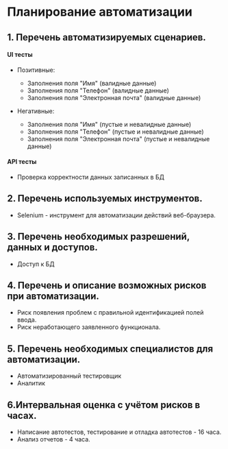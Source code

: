 # Планирование автоматизации

## 1. Перечень автоматизируемых сценариев.

#### UI тесты

- Позитивные:
    - Заполнения поля "Имя" (валидные данные)
    - Заполнения поля "Телефон" (валидные данные)
    - Заполнения поля "Электронная почта" (валидные данные)

- Негативные:
    - Заполнения поля "Имя" (пустые и невалидные данные)
    - Заполнения поля "Телефон" (пустые и невалидные данные)
    - Заполнения поля "Электронная почта" (пустые и невалидные данные)

#### API тесты
- Проверка корректности данных записанных в БД

## 2. Перечень используемых инструментов.

* Selenium - инструмент для автоматизации действий веб-браузера.


## 3. Перечень необходимых разрешений, данных и доступов.

- Доступ к БД

## 4. Перечень и описание возможных рисков при автоматизации.

* Риск появления проблем с правильной идентификацией полей ввода.
* Риск неработающего заявленного функционала.

## 5. Перечень необходимых специалистов для автоматизации.

- Автоматизированный тестировщик
- Аналитик

## 6.Интервальная оценка с учётом рисков в часах.

* Написание автотестов, тестирование и отладка автотестов -  16 часа.
* Анализ отчетов - 4 часа. 